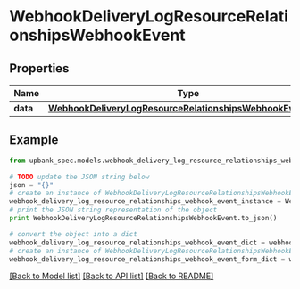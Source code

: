 # WebhookDeliveryLogResourceRelationshipsWebhookEvent


## Properties

Name | Type | Description | Notes
------------ | ------------- | ------------- | -------------
**data** | [**WebhookDeliveryLogResourceRelationshipsWebhookEventData**](WebhookDeliveryLogResourceRelationshipsWebhookEventData.md) |  | 

## Example

```python
from upbank_spec.models.webhook_delivery_log_resource_relationships_webhook_event import WebhookDeliveryLogResourceRelationshipsWebhookEvent

# TODO update the JSON string below
json = "{}"
# create an instance of WebhookDeliveryLogResourceRelationshipsWebhookEvent from a JSON string
webhook_delivery_log_resource_relationships_webhook_event_instance = WebhookDeliveryLogResourceRelationshipsWebhookEvent.from_json(json)
# print the JSON string representation of the object
print WebhookDeliveryLogResourceRelationshipsWebhookEvent.to_json()

# convert the object into a dict
webhook_delivery_log_resource_relationships_webhook_event_dict = webhook_delivery_log_resource_relationships_webhook_event_instance.to_dict()
# create an instance of WebhookDeliveryLogResourceRelationshipsWebhookEvent from a dict
webhook_delivery_log_resource_relationships_webhook_event_form_dict = webhook_delivery_log_resource_relationships_webhook_event.from_dict(webhook_delivery_log_resource_relationships_webhook_event_dict)
```
[[Back to Model list]](../README.md#documentation-for-models) [[Back to API list]](../README.md#documentation-for-api-endpoints) [[Back to README]](../README.md)


